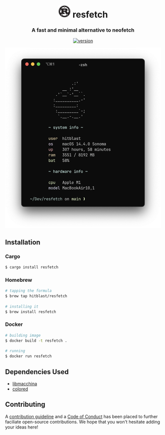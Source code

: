 <div align="center">

# <img src="https://raw.githubusercontent.com/github/explore/80688e429a7d4ef2fca1e82350fe8e3517d3494d/topics/rust/rust.png" style="width: 40px; height: auto;"> resfetch
### A fast and minimal alternative to neofetch

<a href="https://crates.io/crates/resfetch">
    <img src="https://img.shields.io/crates/v/resfetch?label=version" alt="version" />
</a>

<img src="static/preview.png" alt="snapshot"> <br>

</div>

## Installation

### Cargo
```bash
$ cargo install resfetch
```

### Homebrew
```bash
# tapping the formula
$ brew tap hitblast/resfetch

# installing it
$ brew install resfetch
```

### Docker
```bash
# building image
$ docker build -t resfetch .

# running
$ docker run resfetch
```

## Dependencies Used
- [libmacchina](https://github.com/Macchina-CLI/libmacchina)
- [colored](https://crates.io/crates/colored)

## Contributing
A [contribution guideline](./CONTRIBUTING.md) and a [Code of Conduct](./CODE_OF_CONDUCT.md) has been placed to further faciliate open-source contributions. We hope that you won't hesitate adding your ideas here!
